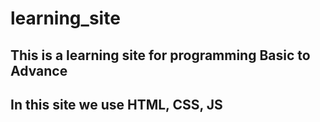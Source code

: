 # learning_site
## This is a learning site for programming  Basic to Advance
## In this site we use HTML, CSS, JS

